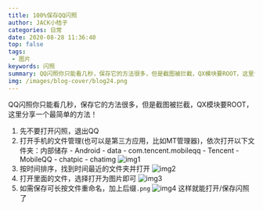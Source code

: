 ```yaml
---
title: 100%保存QQ闪照
author: JACK小桔子
categories: 日常
date: 2020-08-28 11:36:40
top: false
tags: 
 - 图片
keywords: 闪照
summary: QQ闪照你只能看几秒，保存它的方法很多，但是截图被拦截，QX模块要ROOT，这里分享一个最简单的方法！
img: /images/blog-cover/blog24.png
---
```

QQ闪照你只能看几秒，保存它的方法很多，但是截图被拦截，QX模块要ROOT，这里分享一个最简单的方法！

1. 先不要打开闪照，退出QQ
2. 打开手机的文件管理(也可以是第三方应用，比如MT管理器)，依次打开以下文件夹：内部储存 - Android - data - com.tencent.mobileqq - Tencent - MobileQQ - chatpic - chatimg
![img1](/images/blog/blog24/img1.png "© JACK小桔子")
3. 按时间排序，找到时间最近的文件夹并打开
![img2](/images/blog/blog24/img2.png "© JACK小桔子")
4. 打开里面的文件，选择打开为图片即可
![img3](/images/blog/blog24/img3.png "© JACK小桔子")
5. 如需保存可长按文件重命名，加上后缀`.png`
![img4](/images/blog/blog24/img4.png "© JACK小桔子")
这样就能打开/保存闪照了